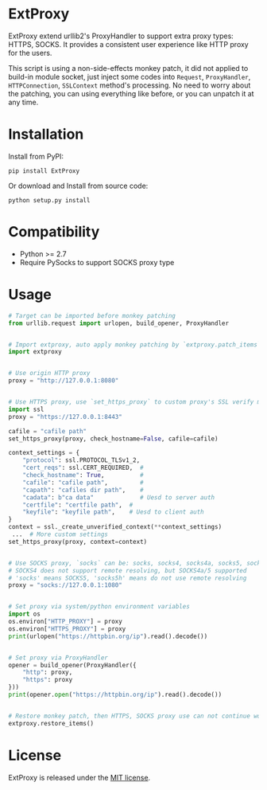 # ExtProxy
ExtProxy extend urllib2's ProxyHandler to support extra proxy types: HTTPS, SOCKS. It provides a consistent user experience like HTTP proxy for the users.

This script is using a non-side-effects monkey patch, it did not applied to build-in module socket, just inject some codes into `Request`, `ProxyHandler`, `HTTPConnection`, `SSLContext` method's processing. No need to worry about the patching, you can using everything like before, or you can unpatch it at any time.

# Installation
Install from PyPI:

    pip install ExtProxy

Or download and Install from source code:

    python setup.py install

# Compatibility 
- Python >= 2.7
- Require PySocks to support SOCKS proxy type

# Usage
```py
# Target can be imported before monkey patching
from urllib.request import urlopen, build_opener, ProxyHandler


# Import extproxy, auto apply monkey patching by `extproxy.patch_items`
import extproxy


# Use origin HTTP proxy
proxy = "http://127.0.0.1:8080"


# Use HTTPS proxy, use `set_https_proxy` to custom proxy's SSL verify mode
import ssl
proxy = "https://127.0.0.1:8443"

cafile = "cafile path"
set_https_proxy(proxy, check_hostname=False, cafile=cafile)

context_settings = {
    "protocol": ssl.PROTOCOL_TLSv1_2,
    "cert_reqs": ssl.CERT_REQUIRED,  #
    "check_hostname": True,          #
    "cafile": "cafile path",         #
    "capath": "cafiles dir path",    #
    "cadata": b"ca data"             # Uesd to server auth
    "certfile": "certfile path",  #
    "keyfile": "keyfile path",    # Uesd to client auth
}
context = ssl._create_unverified_context(**context_settings)
 ...  # More custom settings
set_https_proxy(proxy, context=context)


# Use SOCKS proxy, `socks` can be: socks, socks4, socks4a, socks5, socks5h
# SOCKS4 does not support remote resolving, but SOCKS4a/5 supported
# 'socks' means SOCKS5, 'socks5h' means do not use remote resolving
proxy = "socks://127.0.0.1:1080"


# Set proxy via system/python environment variables
import os
os.environ["HTTP_PROXY"] = proxy
os.environ["HTTPS_PROXY"] = proxy
print(urlopen("https://httpbin.org/ip").read().decode())


# Set proxy via ProxyHandler
opener = build_opener(ProxyHandler({
    "http": proxy,
    "https": proxy
}))
print(opener.open("https://httpbin.org/ip").read().decode())


# Restore monkey patch, then HTTPS, SOCKS proxy use can not continue working
extproxy.restore_items()
```

# License
ExtProxy is released under the [MIT license](LICENSE).
